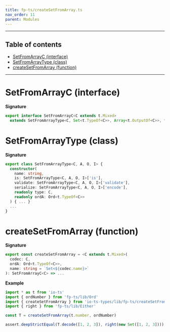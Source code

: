 ```yaml
---
title: fp-ts/createSetFromArray.ts
nav_order: 11
parent: Modules
---
```


---

<h2 class="text-delta">Table of contents</h2>

- [SetFromArrayC (interface)](#setfromarrayc-interface)
- [SetFromArrayType (class)](#setfromarraytype-class)
- [createSetFromArray (function)](#createsetfromarray-function)

---

# SetFromArrayC (interface)

**Signature**

```ts
export interface SetFromArrayC<C extends t.Mixed>
  extends SetFromArrayType<C, Set<t.TypeOf<C>>, Array<t.OutputOf<C>>, t.mixed> {}
```

# SetFromArrayType (class)

**Signature**

```ts
export class SetFromArrayType<C, A, O, I> {
  constructor(
    name: string,
    is: SetFromArrayType<C, A, O, I>['is'],
    validate: SetFromArrayType<C, A, O, I>['validate'],
    serialize: SetFromArrayType<C, A, O, I>['encode'],
    readonly type: C,
    readonly ordA: Ord<t.TypeOf<C>>
  ) { ... }
  ...
}
```

# createSetFromArray (function)

**Signature**

```ts
export const createSetFromArray = <C extends t.Mixed>(
  codec: C,
  ordA: Ord<t.TypeOf<C>>,
  name: string = `Set<${codec.name}>`
): SetFromArrayC<C> => ...
```

**Example**

```ts
import * as t from 'io-ts'
import { ordNumber } from 'fp-ts/lib/Ord'
import { createSetFromArray } from 'io-ts-types/lib/fp-ts/createSetFromArray'
import { right } from 'fp-ts/lib/Either'

const T = createSetFromArray(t.number, ordNumber)

assert.deepStrictEqual(T.decode([1, 2, 3]), right(new Set([1, 2, 3])))
```
